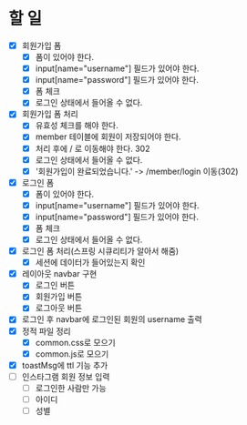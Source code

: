 # 할 일
- [x] 회원가입 폼
  - [x] 폼이 있어야 한다.
  - [x] input[name="username"] 필드가 있어야 한다.
  - [x] input[name="password"] 필드가 있어야 한다.
  - [x] 폼 체크
  - [x] 로그인 상태에서 들어올 수 없다.
- [x] 회원가입 폼 처리
  - [x] 유효성 체크를 해야 한다.
  - [x] member 테이블에 회원이 저장되어야 한다.
  - [x] 처리 후에 / 로 이동해야 한다. 302
  - [x] 로그인 상태에서 들어올 수 없다.
  - [x] '회원가입이 완료되었습니다.' -> /member/login 이동(302)
- [x] 로그인 폼
  - [x] 폼이 있어야 한다.
  - [x] input[name="username"] 필드가 있어야 한다.
  - [x] input[name="password"] 필드가 있어야 한다.
  - [x] 폼 체크
  - [x] 로그인 상태에서 들어올 수 없다.
- [x] 로그인 폼 처리(스프링 시큐리티가 알아서 해줌)
  - [x] 세션에 데이터가 들어있는지 확인
- [x] 레이아웃 navbar 구현
  - [x] 로그인 버튼
  - [x] 회원가입 버튼
  - [x] 로그아웃 버튼
- [x] 로그인 후 navbar에 로그인된 회원의 username 출력
- [x] 정적 파일 정리
  - [x] common.css로 모으기
  - [x] common.js로 모으기
- [x] toastMsg에 ttl 기능 추가
- [ ] 인스타그램 회원 정보 입력
  - [ ] 로그인한 사람만 가능
  - [ ] 아이디
  - [ ] 성별